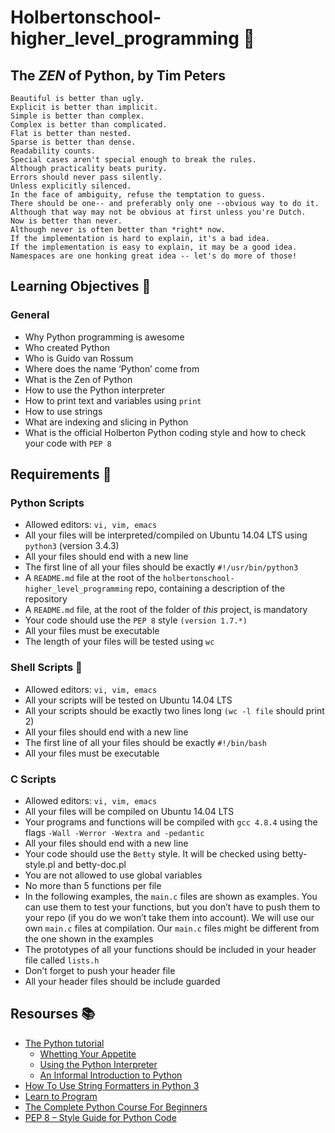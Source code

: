# Holbertonschool-higher_level_programming :snake:

## The **_ZEN_** of Python, by Tim Peters
```
Beautiful is better than ugly.
Explicit is better than implicit.
Simple is better than complex.
Complex is better than complicated.
Flat is better than nested.
Sparse is better than dense.
Readability counts.
Special cases aren't special enough to break the rules.
Although practicality beats purity.
Errors should never pass silently.
Unless explicitly silenced.
In the face of ambiguity, refuse the temptation to guess.
There should be one-- and preferably only one --obvious way to do it.
Although that way may not be obvious at first unless you're Dutch.
Now is better than never.
Although never is often better than *right* now.
If the implementation is hard to explain, it's a bad idea.
If the implementation is easy to explain, it may be a good idea.
Namespaces are one honking great idea -- let's do more of those!
```
## Learning Objectives :bookmark_tabs:
### General
* Why Python programming is awesome
* Who created Python
* Who is Guido van Rossum
* Where does the name ‘Python’ come from
* What is the Zen of Python
* How to use the Python interpreter
* How to print text and variables using ``` print ```
* How to use strings
* What are indexing and slicing in Python
* What is the official Holberton Python coding style and how to check your code with ``` PEP 8 ```

## Requirements :bookmark:
### Python Scripts
* Allowed editors: ``` vi, vim, emacs ```
* All your files will be interpreted/compiled on Ubuntu 14.04 LTS using ``` python3 ``` (version 3.4.3)
* All your files should end with a new line
* The first line of all your files should be exactly ``` #!/usr/bin/python3 ```
* A ``` README.md ``` file at the root of the ``` holbertonschool-higher_level_programming ``` repo, containing a description of the repository
* A ``` README.md ``` file, at the root of the folder of _this_ project, is mandatory
* Your code should use the ``` PEP 8 ``` style ``` (version 1.7.*) ```
* All your files must be executable
* The length of your files will be tested using ``` wc ```

### Shell Scripts :shell:
* Allowed editors: ``` vi, vim, emacs ```
* All your scripts will be tested on Ubuntu 14.04 LTS
* All your scripts should be exactly two lines long ``` (wc -l file ``` should print 2)
* All your files should end with a new line
* The first line of all your files should be exactly ``` #!/bin/bash ```
* All your files must be executable

### C Scripts 
* Allowed editors: ``` vi, vim, emacs ```
* All your files will be compiled on Ubuntu 14.04 LTS
* Your programs and functions will be compiled with ``` gcc 4.8.4 ``` using the flags ``` -Wall -Werror -Wextra and -pedantic ```
* All your files should end with a new line
* Your code should use the ``` Betty ``` style. It will be checked using betty-style.pl and betty-doc.pl
* You are not allowed to use global variables
* No more than 5 functions per file
* In the following examples, the ``` main.c ``` files are shown as examples. You can use them to test your functions, but you don’t have to push them to your repo (if you do we won’t  take them into account). We will use our own ``` main.c ``` files at compilation. Our ``` main.c ``` files might be different from the one shown in the examples
* The prototypes of all your functions should be included in your header file called ``` lists.h ```
* Don’t forget to push your header file
* All your header files should be include guarded

## Resourses :books:
* [The Python tutorial](https://docs.python.org/3.4/tutorial/index.html)
  * [Whetting Your Appetite](https://docs.python.org/3.4/tutorial/appetite.html)
  * [Using the Python Interpreter](https://docs.python.org/3.4/tutorial/interpreter.html)
  * [An Informal Introduction to Python](https://docs.python.org/3.4/tutorial/introduction.html)
* [How To Use String Formatters in Python 3](https://www.digitalocean.com/community/tutorials/how-to-use-string-formatters-in-python-3)
* [Learn to Program](https://www.youtube.com/playlist?list=PLGLfVvz_LVvTn3cK5e6LjhgGiSeVlIRwt)
* [The Complete Python Course For Beginners](https://www.youtube.com/watch?v=sxTmJE4k0ho&list=WL&index=108&t=5140s)
* [PEP 8 – Style Guide for Python Code](https://www.python.org/dev/peps/pep-0008/)



  
